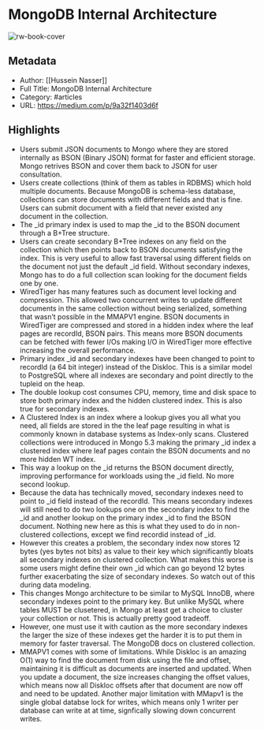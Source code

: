 # MongoDB Internal Architecture

![rw-book-cover](https://readwise-assets.s3.amazonaws.com/static/images/article3.5c705a01b476.png)

## Metadata
- Author: [[Hussein Nasser]]
- Full Title: MongoDB Internal Architecture
- Category: #articles
- URL: https://medium.com/p/9a32f1403d6f

## Highlights
- Users submit JSON documents to Mongo where they are stored internally as BSON (Binary JSON) format for faster and efficient storage. Mongo retrives BSON and cover them back to JSON for user consultation.
- Users create collections (think of them as tables in RDBMS) which hold multiple documents. Because MongoDB is schema-less database, collections can store documents with different fields and that is fine. Users can submit document with a field that never existed any document in the collection.
- The _id primary index is used to map the _id to the BSON document through a B+Tree structure.
- Users can create secondary B+Tree indexes on any field on the collection which then points back to BSON documents satisfying the index. This is very useful to allow fast traversal using different fields on the document not just the default _id field. Without secondary indexes, Mongo has to do a full collection scan looking for the document fields one by one.
- WiredTiger has many features such as document level locking and compression. This allowed two concurrent writes to update different documents in the same collection without being serialized, something that wasn’t possible in the MMAPV1 engine. BSON documents in WiredTiger are compressed and stored in a hidden index where the leaf pages are recordId, BSON pairs. This means more BSON documents can be fetched with fewer I/Os making I/O in WiredTiger more effective increasing the overall performance.
- Primary index _id and secondary indexes have been changed to point to recordId (a 64 bit integer) instead of the Diskloc. This is a similar model to PostgreSQL where all indexes are secondary and point directly to the tupleid on the heap.
- The double lookup cost consumes CPU, memory, time and disk space to store both primary index and the hidden clustered index. This is also true for secondary indexes.
- A Clustered Index is an index where a lookup gives you all what you need, all fields are stored in the the leaf page resulting in what is commonly known in database systems as Index-only scans. Clustered collections were introduced in Mongo 5.3 making the primary _id index a clustered index where leaf pages contain the BSON documents and no more hidden WT index.
- This way a lookup on the _id returns the BSON document directly, improving performance for workloads using the _id field. No more second lookup.
- Because the data has technically moved, secondary indexes need to point to _id field instead of the recordId. This means secondary indexes will still need to do two lookups one on the secondary index to find the _id and another lookup on the primary index _id to find the BSON document. Nothing new here as this is what they used to do in non-clustered collections, except we find recordid instead of _id.
- However this creates a problem, the secondary index now stores 12 bytes (yes bytes not bits) as value to their key which significantly bloats all secondary indexes on clustered collection. What makes this worse is some users might define their own _id which can go beyond 12 bytes further exacerbating the size of secondary indexes. So watch out of this during data modeling.
- This changes Mongo architecture to be similar to MySQL InnoDB, where secondary indexes point to the primary key. But unlike MySQL where tables MUST be clusetered, in Mongo at least get a choice to cluster your collection or not. This is actually pretty good tradeoff.
- However, one must use it with caution as the more secondary indexes the larger the size of these indexes get the harder it is to put them in memory for faster traversal. The MongoDB docs on clustered collection.
- MMAPV1 comes with some of limitations. While Diskloc is an amazing O(1) way to find the document from disk using the file and offset, maintaining it is difficult as documents are inserted and updated. When you update a document, the size increases changing the offset values, which means now all Diskloc offsets after that document are now off and need to be updated. Another major limitation with MMapv1 is the single global databse lock for writes, which means only 1 writer per database can write at at time, signfically slowing down concurrent writes.
